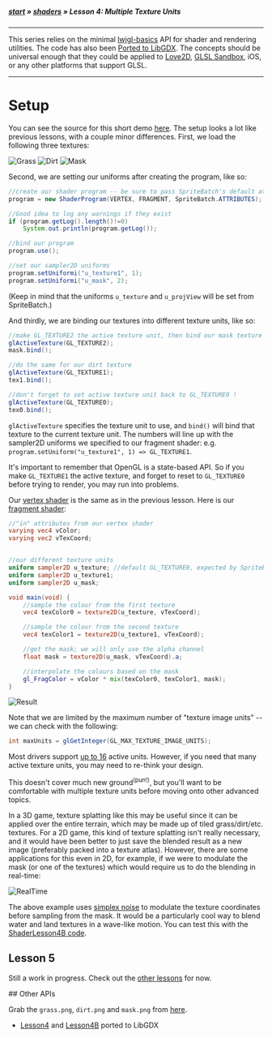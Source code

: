 ##### [start](https://github.com/mattdesl/lwjgl-basics/wiki) » [shaders](Shaders) » Lesson 4: Multiple Texture Units

***

This series relies on the minimal [lwjgl-basics](https://github.com/mattdesl/lwjgl-basics) API for shader and rendering utilities. The code has also been [Ported to LibGDX](#Ports). The concepts should be universal enough that they could be applied to [Love2D](https://love2d.org/), [GLSL Sandbox](http://glsl.heroku.com/), iOS, or any other platforms that support GLSL. 

***

# Setup

You can see the source for this short demo [here](https://github.com/mattdesl/lwjgl-basics/blob/master/test/mdesl/test/shadertut/ShaderLesson4.java). The setup looks a lot like previous lessons, with a couple minor differences. First, we load the following three textures:

![Grass](https://raw.github.com/mattdesl/lwjgl-basics/master/test/res/grass.png) 
![Dirt](https://raw.github.com/mattdesl/lwjgl-basics/master/test/res/dirt.png) 
![Mask](https://raw.github.com/mattdesl/lwjgl-basics/master/test/res/mask.png)

Second, we are setting our uniforms after creating the program, like so:

```java
//create our shader program -- be sure to pass SpriteBatch's default attributes!
program = new ShaderProgram(VERTEX, FRAGMENT, SpriteBatch.ATTRIBUTES);

//Good idea to log any warnings if they exist
if (program.getLog().length()!=0)
	System.out.println(program.getLog());

//bind our program
program.use();

//set our sampler2D uniforms
program.setUniformi("u_texture1", 1);
program.setUniformi("u_mask", 2);
```

(Keep in mind that the uniforms `u_texture` and `u_projView` will be set from SpriteBatch.)

And thirdly, we are binding our textures into different texture units, like so:
```java
//make GL_TEXTURE2 the active texture unit, then bind our mask texture
glActiveTexture(GL_TEXTURE2);
mask.bind();

//do the same for our dirt texture
glActiveTexture(GL_TEXTURE1);
tex1.bind();

//don't forget to set active texture unit back to GL_TEXTURE0 !
glActiveTexture(GL_TEXTURE0);
tex0.bind();
```

`glActiveTexture` specifies the texture unit to use, and `bind()` will bind that texture to the current texture unit. The numbers will line up with the sampler2D uniforms we specified to our fragment shader: e.g. `program.setUniform("u_texture1", 1) => GL_TEXTURE1`. 

It's important to remember that OpenGL is a state-based API. So if you make `GL_TEXTURE1` the active texture, and forget to reset to `GL_TEXTURE0` before trying to render, you may run into problems.

Our [vertex shader](https://github.com/mattdesl/lwjgl-basics/blob/master/test/res/shadertut/lesson4.vert) is the same as in the previous lesson. Here is our [fragment shader](https://github.com/mattdesl/lwjgl-basics/blob/master/test/res/shadertut/lesson4.frag):

```glsl
//"in" attributes from our vertex shader
varying vec4 vColor;
varying vec2 vTexCoord;


//our different texture units
uniform sampler2D u_texture; //default GL_TEXTURE0, expected by SpriteBatch
uniform sampler2D u_texture1; 
uniform sampler2D u_mask;

void main(void) {
	//sample the colour from the first texture
	vec4 texColor0 = texture2D(u_texture, vTexCoord);

	//sample the colour from the second texture
	vec4 texColor1 = texture2D(u_texture1, vTexCoord);

	//get the mask; we will only use the alpha channel
	float mask = texture2D(u_mask, vTexCoord).a;

	//interpolate the colours based on the mask
	gl_FragColor = vColor * mix(texColor0, texColor1, mask);
}
```

![Result](http://i.imgur.com/rSaEw.png)

Note that we are limited by the maximum number of "texture image units" -- we can check with the following:
```java
int maxUnits = glGetInteger(GL_MAX_TEXTURE_IMAGE_UNITS);
```

Most drivers support [up to 16](http://feedback.wildfiregames.com/report/opengl/feature/GL_MAX_TEXTURE_IMAGE_UNITS_ARB) active units. However, if you need that many active texture units, you may need to re-think your design.

This doesn't cover much new ground<sup>(pun!)</sup>, but you'll want to be comfortable with multiple texture units before moving onto other advanced topics.

In a 3D game, texture splatting like this may be useful since it can be applied over the entire terrain, which may be made up of tiled grass/dirt/etc. textures. For a 2D game, this kind of texture splatting isn't really necessary, and it would have been better to just save the blended result as a new image (preferably packed into a texture atlas). However, there are some applications for this even in 2D, for example, if we were to modulate the mask (or one of the textures) which would require us to do the blending in real-time:

![RealTime](http://i.imgur.com/OAadq.gif)

The above example uses [simplex noise](https://github.com/ashima/webgl-noise/wiki) to modulate the texture coordinates before sampling from the mask. It would be a particularly cool way to blend water and land textures in a wave-like motion. You can test this with the [ShaderLesson4B code](https://github.com/mattdesl/lwjgl-basics/blob/master/test/mdesl/test/shadertut/ShaderLesson4B.java).

## Lesson 5

Still a work in progress. Check out the [other lessons](Shaders) for now.

<a name="Ports" />
## Other APIs

Grab the `grass.png`, `dirt.png` and `mask.png` from [here](https://github.com/mattdesl/lwjgl-basics/tree/master/test/res).

  * [Lesson4](https://gist.github.com/4342861) and [Lesson4B](https://gist.github.com/4342846) ported to LibGDX